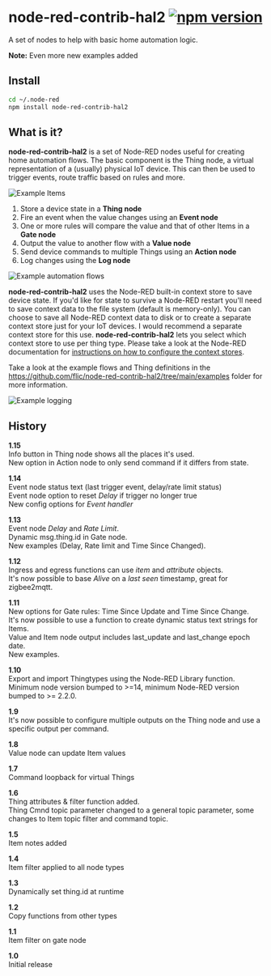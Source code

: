 # node-red-contrib-hal2 [![npm version](https://badge.fury.io/js/node-red-contrib-hal2.svg)](https://badge.fury.io/js/node-red-contrib-hal2)
A set of nodes to help with basic home automation logic.

**Note:** Even more new examples added

## Install
```bash
cd ~/.node-red
npm install node-red-contrib-hal2
```

## What is it?
**node-red-contrib-hal2** is a set of Node-RED nodes useful for creating home automation flows. The basic component is the Thing node, a virtual representation of a (usually) physical IoT device. This can then be used to trigger events, route traffic based on rules and more.

![Example Items](https://user-images.githubusercontent.com/400673/168665494-db5c244e-6225-4ae0-beed-fab3131e1b0a.png)

1. Store a device state in a **Thing node**
2. Fire an event when the value changes using an **Event node**
3. One or more rules will compare the value and that of other Items in a **Gate node**
4. Output the value to another flow with a **Value node**
5. Send device commands to multiple Things using an **Action node**
6. Log changes using the **Log node**

![Example automation flows](https://user-images.githubusercontent.com/400673/168665539-3984681b-5059-4ed6-b350-683a431841d8.png)

**node-red-contrib-hal2** uses the Node-RED built-in context store to save device state. If you'd like for state to survive a Node-RED restart you'll need to save context data to the file system (default is memory-only). You can choose to save all Node-RED context data to disk or to create a separate context store just for your IoT devices. I would recommend a separate context store for this use. **node-red-contrib-hal2** lets you select which context store to use per thing type. Please take a look at the Node-RED documentation for [instructions on how to configure the context stores](https://nodered.org/docs/user-guide/context#context-stores).

Take a look at the example flows and Thing definitions in the https://github.com/flic/node-red-contrib-hal2/tree/main/examples folder for more information.

![Example logging](https://user-images.githubusercontent.com/400673/168665807-aa3aba8f-8b06-4292-bcad-7374e508f59a.png)

## History

**1.15**<br>
Info button in Thing node shows all the places it's used.<br>
New option in Action node to only send command if it differs from state.<br>

**1.14**<br>
Event node status text (last trigger event, delay/rate limit status)<br>
Event node option to reset *Delay* if trigger no longer true<br>
New config options for *Event handler*<br>

**1.13**<br>
Event node *Delay* and *Rate Limit*.<br>
Dynamic msg.thing.id in Gate node.<br>
New examples (Delay, Rate limit and Time Since Changed).<br>

**1.12**<br>
Ingress and egress functions can use *item* and *attribute* objects.<br>
It's now possible to base *Alive* on a *last seen* timestamp, great for zigbee2mqtt.<br>

**1.11**<br>
New options for Gate rules: Time Since Update and Time Since Change.<br>
It's now possible to use a function to create dynamic status text strings for Items.<br>
Value and Item node output includes last_update and last_change epoch date.<br>
New examples.

**1.10**<br>
Export and import Thingtypes using the Node-RED Library function.<br>
Minimum node version bumped to >=14, minimum Node-RED version bumped to >= 2.2.0. 

**1.9**<br>
It's now possible to configure multiple outputs on the Thing node and use a specific output per command.

**1.8**<br>
Value node can update Item values

**1.7**<br>
Command loopback for virtual Things

**1.6**<br>
Thing attributes & filter function added.<br>
Thing Cmnd topic parameter changed to a general topic parameter, some changes to Item topic filter and command topic.

**1.5**<br>
Item notes added

**1.4**<br>
Item filter applied to all node types

**1.3**<br>
Dynamically set thing.id at runtime

**1.2**<br>
Copy functions from other types

**1.1**<br>
Item filter on gate node

**1.0**<br>
Initial release
